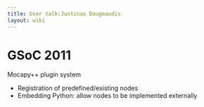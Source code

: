 ```yaml
---
title: User talk:Justinas Daugmaudis
layout: wiki
---
```


GSoC 2011
=========

Mocapy++ plugin system

-   Registration of predefined/existing nodes
-   Embedding Python: allow nodes to be implemented externally

